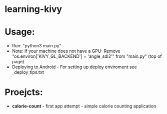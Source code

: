 # learning-kivy
# Usage:
- Run: "python3 main.py"
- Note:
  If your machine does not have a GPU:
    Remove "os.environ['KIVY_GL_BACKEND'] = 'angle_sdl2'"
    from "main.py" (top of page)
- Deploying to Android - For setting up deploy enviroment see _deploy_tips.txt
# Proejcts:
- **calorie-count** - first app attempt - simple calorie counting application


